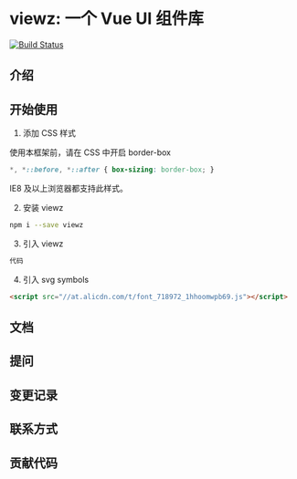 # viewz: 一个 Vue UI 组件库

[![Build Status](https://travis-ci.com/AlexZhong22c/viewz.svg?token=E96bciMVFGeZxW2zpyCP&branch=master)](https://travis-ci.com/AlexZhong22c/viewz)

## 介绍

## 开始使用

1. 添加 CSS 样式

  使用本框架前，请在 CSS 中开启 border-box

  ```css
  *, *::before, *::after { box-sizing: border-box; }
  ```

  IE8 及以上浏览器都支持此样式。


2. 安装 viewz

```bash
npm i --save viewz
```

3. 引入 viewz

```js
代码
```
4. 引入 svg symbols 

``` html
<script src="//at.alicdn.com/t/font_718972_1hhoomwpb69.js"></script>
```

## 文档

## 提问

## 变更记录

## 联系方式

## 贡献代码

